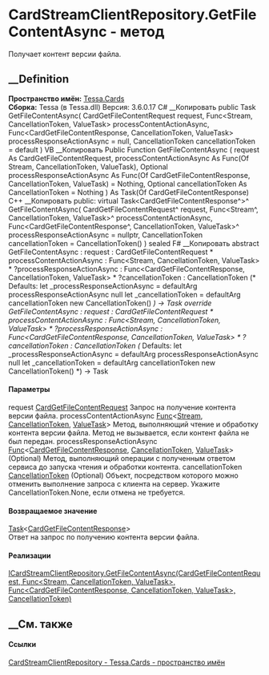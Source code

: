 # CardStreamClientRepository.GetFileContentAsync - метод
Получает контент версии файла.
##  __Definition
 **Пространство имён:** [Tessa.Cards](N_Tessa_Cards.htm)  
 **Сборка:** Tessa (в Tessa.dll) Версия: 3.6.0.17
C# __Копировать
     public Task<CardGetFileContentResponse> GetFileContentAsync(
    	CardGetFileContentRequest request,
    	Func<Stream, CancellationToken, ValueTask> processContentActionAsync,
    	Func<CardGetFileContentResponse, CancellationToken, ValueTask> processResponseActionAsync = null,
    	CancellationToken cancellationToken = default
    )
VB __Копировать
     Public Function GetFileContentAsync ( 
    	request As CardGetFileContentRequest,
    	processContentActionAsync As Func(Of Stream, CancellationToken, ValueTask),
    	Optional processResponseActionAsync As Func(Of CardGetFileContentResponse, CancellationToken, ValueTask) = Nothing,
    	Optional cancellationToken As CancellationToken = Nothing
    ) As Task(Of CardGetFileContentResponse)
C++ __Копировать
     public:
    virtual Task<CardGetFileContentResponse^>^ GetFileContentAsync(
    	CardGetFileContentRequest^ request, 
    	Func<Stream^, CancellationToken, ValueTask>^ processContentActionAsync, 
    	Func<CardGetFileContentResponse^, CancellationToken, ValueTask>^ processResponseActionAsync = nullptr, 
    	CancellationToken cancellationToken = CancellationToken()
    ) sealed
F# __Копировать
     abstract GetFileContentAsync : 
            request : CardGetFileContentRequest * 
            processContentActionAsync : Func<Stream, CancellationToken, ValueTask> * 
            ?processResponseActionAsync : Func<CardGetFileContentResponse, CancellationToken, ValueTask> * 
            ?cancellationToken : CancellationToken 
    (* Defaults:
            let _processResponseActionAsync = defaultArg processResponseActionAsync null
            let _cancellationToken = defaultArg cancellationToken new CancellationToken()
    *)
    -> Task<CardGetFileContentResponse> 
    override GetFileContentAsync : 
            request : CardGetFileContentRequest * 
            processContentActionAsync : Func<Stream, CancellationToken, ValueTask> * 
            ?processResponseActionAsync : Func<CardGetFileContentResponse, CancellationToken, ValueTask> * 
            ?cancellationToken : CancellationToken 
    (* Defaults:
            let _processResponseActionAsync = defaultArg processResponseActionAsync null
            let _cancellationToken = defaultArg cancellationToken new CancellationToken()
    *)
    -> Task<CardGetFileContentResponse> 
#### Параметры
request
[CardGetFileContentRequest](T_Tessa_Cards_CardGetFileContentRequest.htm)
    Запрос на получение контента версии файла.
processContentActionAsync
[Func](https://learn.microsoft.com/dotnet/api/system.func-3)<[Stream](https://learn.microsoft.com/dotnet/api/system.io.stream),
[CancellationToken](https://learn.microsoft.com/dotnet/api/system.threading.cancellationtoken),
[ValueTask](https://learn.microsoft.com/dotnet/api/system.threading.tasks.valuetask)>
     Метод, выполняющий чтение и обработку контента версии файла. Метод не вызывается, если контент файла не был передан. 
processResponseActionAsync
[Func](https://learn.microsoft.com/dotnet/api/system.func-3)<[CardGetFileContentResponse](T_Tessa_Cards_CardGetFileContentResponse.htm),
[CancellationToken](https://learn.microsoft.com/dotnet/api/system.threading.cancellationtoken),
[ValueTask](https://learn.microsoft.com/dotnet/api/system.threading.tasks.valuetask)>
(Optional)
     Метод, выполняющий операции с полученным ответом сервиса до запуска чтения и обработки контента. 
cancellationToken
[CancellationToken](https://learn.microsoft.com/dotnet/api/system.threading.cancellationtoken)
(Optional)
     Объект, посредством которого можно отменить выполнение запроса с клиента на сервер. Укажите CancellationToken.None, если отмена не требуется. 
#### Возвращаемое значение
[Task](https://learn.microsoft.com/dotnet/api/system.threading.tasks.task-1)<[CardGetFileContentResponse](T_Tessa_Cards_CardGetFileContentResponse.htm)>  
Ответ на запрос по получению контента версии файла.
#### Реализации
[ICardStreamClientRepository.GetFileContentAsync(CardGetFileContentRequest,
Func<Stream, CancellationToken, ValueTask>, Func<CardGetFileContentResponse,
CancellationToken, ValueTask>,
CancellationToken)](M_Tessa_Cards_ICardStreamClientRepository_GetFileContentAsync.htm)  
##  __См. также
#### Ссылки
[CardStreamClientRepository - ](T_Tessa_Cards_CardStreamClientRepository.htm)
[Tessa.Cards - пространство имён](N_Tessa_Cards.htm)
